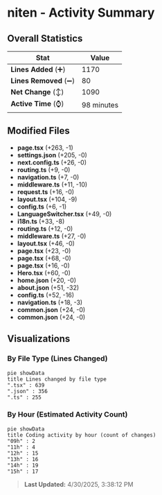 # niten - Activity Summary 

## Overall Statistics

| Stat                   | Value                                                             |
| ---------------------- | ----------------------------------------------------------------- |
| **Lines Added** (➕)   | 1170                                          |
| **Lines Removed** (➖) | 80                                        |
| **Net Change** (↕)    | 1090                |
| **Active Time** (⌚)   | 98 minutes |


## Modified Files
- **page.tsx** (+263, -1)
- **settings.json** (+205, -0)
- **next.config.ts** (+26, -0)
- **routing.ts** (+9, -0)
- **navigation.ts** (+7, -0)
- **middleware.ts** (+11, -10)
- **request.ts** (+16, -0)
- **layout.tsx** (+104, -9)
- **config.ts** (+6, -1)
- **LanguageSwitcher.tsx** (+49, -0)
- **i18n.ts** (+33, -8)
- **routing.ts** (+12, -0)
- **middleware.ts** (+27, -0)
- **layout.tsx** (+46, -0)
- **page.tsx** (+23, -0)
- **page.tsx** (+68, -0)
- **page.tsx** (+16, -0)
- **Hero.tsx** (+60, -0)
- **home.json** (+20, -0)
- **about.json** (+51, -32)
- **config.ts** (+52, -16)
- **navigation.ts** (+18, -3)
- **common.json** (+24, -0)
- **common.json** (+24, -0)

## Visualizations

### By File Type (Lines Changed)

```mermaid
pie showData
title Lines changed by file type
".tsx" : 639
".json" : 356
".ts" : 255
```

### By Hour (Estimated Activity Count)

```mermaid
pie showData
title Coding activity by hour (count of changes)
"09h" : 2
"11h" : 4
"12h" : 15
"13h" : 16
"14h" : 19
"15h" : 17
```


> **Last Updated:** 4/30/2025, 3:38:12 PM